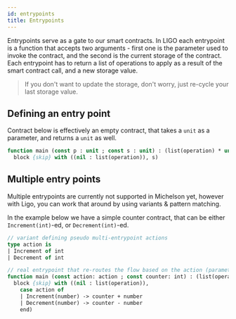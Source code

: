 ```yaml
---
id: entrypoints
title: Entrypoints
---
```


Entrypoints serve as a gate to our smart contracts. In LIGO each entrypoint is a function that accepts two arguments - first one is the parameter used to invoke the contract, and the second is the current storage of the contract. Each entrypoint has to return a list of operations to apply as a result of the smart contract call, and a new storage value.

> If you don't want to update the storage, don't worry, just re-cycle your last storage value.

## Defining an entry point

Contract below is effectively an empty contract, that takes a `unit` as a parameter, and returns a `unit` as well.

<!--DOCUSAURUS_CODE_TABS-->
<!--Pascaligo-->
```Pascal
function main (const p : unit ; const s : unit) : (list(operation) * unit) is
  block {skip} with ((nil : list(operation)), s)
```
<!--END_DOCUSAURUS_CODE_TABS-->

## Multiple entry points

Multiple entrypoints are currently not supported in Michelson yet, however with Ligo, you can work that around by using variants & pattern matching.

In the example below we have a simple counter contract, that can be either `Increment(int)`-ed, or `Decrement(int)`-ed.

<!--DOCUSAURUS_CODE_TABS-->
<!--Pascaligo-->
```Pascal
// variant defining pseudo multi-entrypoint actions
type action is
| Increment of int
| Decrement of int

// real entrypoint that re-routes the flow based on the action (parameter) provided
function main (const action: action ; const counter: int) : (list(operation) * int) is
  block {skip} with ((nil : list(operation)),
    case action of
    | Increment(number) -> counter + number
    | Decrement(number) -> counter - number
    end)
```


<!--END_DOCUSAURUS_CODE_TABS-->

